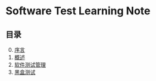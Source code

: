 # Software Test Learning Note

## 目录

0. [序言](index/perface.md)
1. [概述](index/overview.md)
2. [软件测试管理](index/management.md)
3. [黑盒测试](index/blackBox.md)